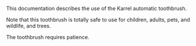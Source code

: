This documentation describes the use of the Karrel automatic toothbrush.

Note that this toothbrush is totally safe to use for children, adults, pets, and wildlife, and trees.

The toothbrush requires patience.
